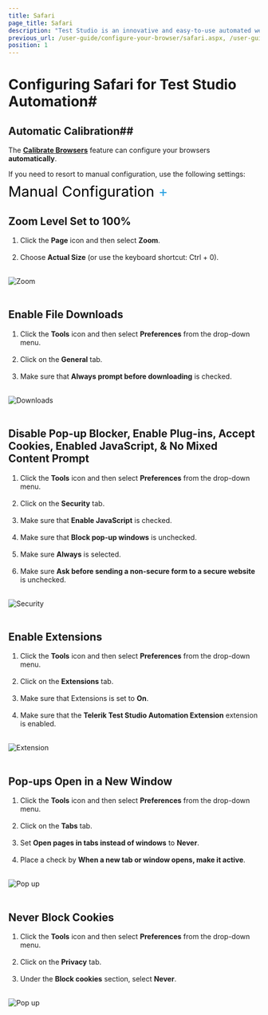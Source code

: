 ```yaml
---
title: Safari
page_title: Safari
description: "Test Studio is an innovative and easy-to-use automated web, WPF and load testing solution. Test Studio tests support essential technologies like ASP.NET AJAX, Silverlight, PHP and MVC. HTML5, Testing framework, functional testing, performance testing, load testing, exploratory testing, manual testing."
previous_url: /user-guide/configure-your-browser/safari.aspx, /user-guide/configure-your-browser/safari.aspx, /getting-started/safari
position: 1
---
```




<style>
p.trigger{
	margin-bottom:7px;
	margin-top:-5px;
	font-size:1.8rem;

}

	.toggle_container{
	margin-bottom:10px;
}

	.toggle_container p{
	margin:0px;
}

	.toggle_container{
    
	clear: both;
	font-size:100%;
}

</style>

# Configuring Safari for Test Studio Automation#

## Automatic Calibration##

The <a href="/features/project-settings/browsers" target="_blank">**Calibrate Browsers**</a> feature can configure your browsers **automatically**. 

If you need to resort to manual configuration, use the following settings:

<p class="trigger"><a href="#" style="color:black; text-decoration: none;";>Manual Configuration <span id="d" style="color:#28a1e2";>+</span></a></p>

<div class="toggle_container">
<div class="block">

<h2>Zoom Level Set to 100%</h2>

1. Click the <strong>Page</strong> icon and then select <strong>Zoom</strong>.<br><br>
2. Choose <strong>Actual Size</strong> (or use the keyboard shortcut: Ctrl + 0).<br><br>

<img src="/img/getting-started/configure-your-browser/safari/fig1.png" alt="Zoom"><br><br>

<h2>Enable File Downloads</h2>

1. Click the <strong>Tools</strong> icon and then select <strong>Preferences</strong> from the drop-down menu.<br><br>
2. Click on the <strong>General</strong> tab.<br><br>
3. Make sure that <strong>Always prompt before downloading</strong> is checked.<br><br>

<img src="/img/getting-started/configure-your-browser/safari/fig2.png" alt="Downloads"><br><br>

<h2>Disable Pop-up Blocker, Enable Plug-ins, Accept Cookies, Enabled JavaScript, & No Mixed Content Prompt</h2>

1. Click the <strong>Tools</strong> icon and then select <strong>Preferences</strong> from the drop-down menu.<br><br>
2. Click on the <strong>Security</strong> tab.<br><br>
3. Make sure that <strong>Enable JavaScript</strong> is checked.<br><br>
4. Make sure that <strong>Block pop-up windows</strong> is unchecked.<br><br>
5. Make sure <strong>Always</strong> is selected.<br><br>
6. Make sure <strong>Ask before sending a non-secure form to a secure website</strong> is unchecked.<br><br>

<img src="/img/getting-started/configure-your-browser/safari/fig3.png" alt="Security"><br><br>

<h2>Enable Extensions</h2>

1. Click the <strong>Tools</strong> icon and then select <strong>Preferences</strong> from the drop-down menu.<br><br>
2. Click on the <strong>Extensions</strong> tab.<br><br>
3. Make sure that Extensions is set to <strong>On</strong>.<br><br>
4. Make sure that the <strong>Telerik Test Studio Automation Extension</strong> extension is enabled.<br><br>

<img src="/img/getting-started/configure-your-browser/safari/fig4.png" alt="Extension"><br><br>

<h2>Pop-ups Open in a New Window</h2>

1. Click the <strong>Tools</strong> icon and then select <strong>Preferences</strong> from the drop-down menu.<br><br>
2. Click on the <strong>Tabs</strong> tab.<br><br>
3. Set <strong>Open pages in tabs instead of windows</strong> to <strong>Never</strong>.<br><br>
4. Place a check by <strong>When a new tab or window opens, make it active</strong>.<br><br>

<img src="/img/getting-started/configure-your-browser/safari/fig5.png" alt="Pop up"><br><br>

<h2>Never Block Cookies</h2>

1. Click the <strong>Tools</strong> icon and then select <strong>Preferences</strong> from the drop-down menu.<br><br>
2. Click on the <strong>Privacy</strong> tab.<br><br>
3. Under the <strong>Block cookies</strong> section, select <strong>Never</strong>.<br><br>

<img src="/img/getting-started/configure-your-browser/safari/fig6.png" alt="Pop up"><br><br>


</div>
</div>

<script>
$(".toggle_container").hide();
    
    $("p.trigger").click(function(){
        $(this).toggleClass("active").next().slideToggle("normal");
		$(this).find('#d').text(function (i, oldText) {
        return $.trim(oldText) == '+' ? '-' : '+';
		});
		
    });
</script>